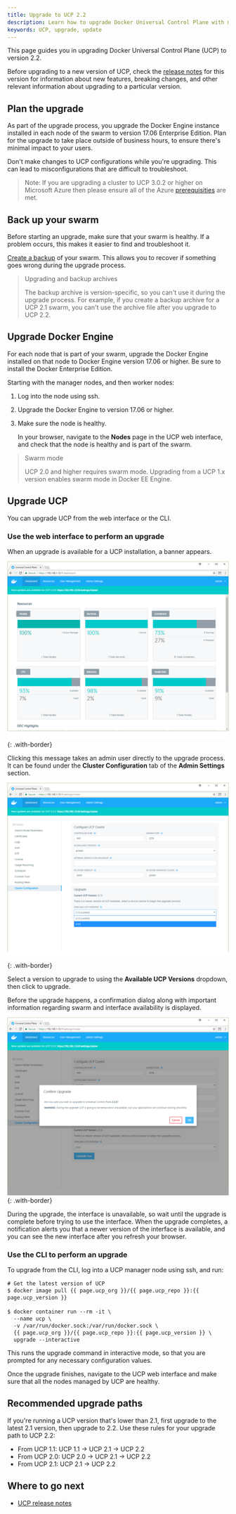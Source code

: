 ```yaml
---
title: Upgrade to UCP 2.2
description: Learn how to upgrade Docker Universal Control Plane with minimal impact to your users.
keywords: UCP, upgrade, update
---
```


This page guides you in upgrading Docker Universal Control Plane (UCP) to
version 2.2.

Before upgrading to a new version of UCP, check the
[release notes](../../release-notes/index.md) for this version for information
about new features, breaking changes, and other relevant information about
upgrading to a particular version.

## Plan the upgrade

As part of the upgrade process, you upgrade the Docker Engine instance installed
in each node of the swarm to version 17.06 Enterprise Edition. Plan for the
upgrade to take place outside of business hours, to ensure there's minimal
impact to your users.

Don't make changes to UCP configurations while you're upgrading.
This can lead to misconfigurations that are difficult to troubleshoot.

> Note: If you are upgrading a cluster to UCP 3.0.2 or higher on Microsoft 
> Azure then please ensure all of the Azure [prerequisities](install-on-azure.md/#azure-prerequisites) 
> are met.  

## Back up your swarm

Before starting an upgrade, make sure that your swarm is healthy. If a problem
occurs, this makes it easier to find and troubleshoot it.

[Create a backup](../backups-and-disaster-recovery.md) of your swarm.
This allows you to recover if something goes wrong during the upgrade process.

> Upgrading and backup archives
>
> The backup archive is version-specific, so you can't use it during the
> upgrade process. For example, if you create a backup archive for a UCP 2.1
> swarm, you can't use the archive file after you upgrade to UCP 2.2.

## Upgrade Docker Engine

For each node that is part of your swarm, upgrade the Docker Engine
installed on that node to Docker Engine version 17.06 or higher. Be sure
to install the Docker Enterprise Edition.

Starting with the manager nodes, and then worker nodes:

1. Log into the node using ssh.
2. Upgrade the Docker Engine to version 17.06 or higher.
3. Make sure the node is healthy.

    In your browser, navigate to the **Nodes** page in the UCP web interface,
    and check that the node is healthy and is part of the swarm.

> Swarm mode
>
> UCP 2.0 and higher requires swarm mode. Upgrading from a UCP 1.x version
> enables swarm mode in Docker EE Engine.

## Upgrade UCP

You can upgrade UCP from the web interface or the CLI.

### Use the web interface to perform an upgrade

When an upgrade is available for a UCP installation, a banner appears.

![](../../images/upgrade-ucp-1.png){: .with-border}

Clicking this message takes an admin user directly to the upgrade process.
It can be found under the **Cluster Configuration** tab of the **Admin
 Settings** section.

![](../../images/upgrade-ucp-2.png){: .with-border}

Select a version to upgrade to using the **Available UCP Versions** dropdown,
then click to upgrade.

Before the upgrade happens, a confirmation dialog along with important
information regarding swarm and interface availability is displayed.

![](../../images/upgrade-ucp-3.png){: .with-border}

During the upgrade, the interface is unavailable, so wait until the upgrade is complete
before trying to use the interface. When the upgrade completes, a notification alerts
you that a newer version of the interface is available, and you can see the new interface
after you refresh your browser.

### Use the CLI to perform an upgrade

To upgrade from the CLI, log into a UCP manager node using ssh, and run:

```
# Get the latest version of UCP
$ docker image pull {{ page.ucp_org }}/{{ page.ucp_repo }}:{{ page.ucp_version }}

$ docker container run --rm -it \
  --name ucp \
  -v /var/run/docker.sock:/var/run/docker.sock \
  {{ page.ucp_org }}/{{ page.ucp_repo }}:{{ page.ucp_version }} \
  upgrade --interactive
```

This runs the upgrade command in interactive mode, so that you are prompted
for any necessary configuration values.

Once the upgrade finishes, navigate to the UCP web interface and make sure that
all the nodes managed by UCP are healthy.

## Recommended upgrade paths

If you're running a UCP version that's lower than 2.1, first upgrade to the
latest 2.1 version, then upgrade to 2.2. Use these rules for your upgrade
path to UCP 2.2:

- From UCP 1.1: UCP 1.1 -> UCP 2.1 -> UCP 2.2
- From UCP 2.0: UCP 2.0 -> UCP 2.1 -> UCP 2.2
- From UCP 2.1: UCP 2.1 -> UCP 2.2

## Where to go next

* [UCP release notes](../../release-notes/index.md)
